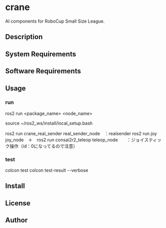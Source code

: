 # crane
AI components for RoboCup Small Size League.

## Description
## System Requirements
## Software Requirements
## Usage
### run
ros2 run <package_name> <node_name>

source ~/ros2_ws/install/local_setup.bash

ros2 run  crane_real_sender real_sender_node　：realsender
ros2 run joy joy_node　＋　ros2 run consai2r2_teleop teleop_node　　：ジョイスティック操作（id：0になってるので注意）

### test
colcon test
colcon test-result --verbose

## Install
## License
## Author